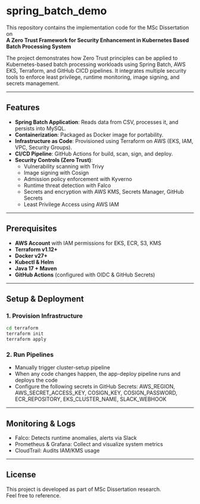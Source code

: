 # spring_batch_demo

This repository contains the implementation code for the MSc Dissertation on  
**A Zero Trust Framework for Security Enhancement in Kubernetes Based Batch Processing System** 

The project demonstrates how Zero Trust principles can be applied to Kubernetes-based batch processing workloads using Spring Batch, AWS EKS, Terraform, and GitHub CICD pipelines. It integrates multiple security tools to enforce least privilege, runtime monitoring, image signing, and secrets management.

---

## Features

- **Spring Batch Application**: Reads data from CSV, processes it, and persists into MySQL.  
- **Containerization**: Packaged as Docker image for portability.  
- **Infrastructure as Code**: Provisioned using Terraform on AWS (EKS, IAM, VPC, Security Groups).  
- **CI/CD Pipeline**: GitHub Actions for build, scan, sign, and deploy.  
- **Security Controls (Zero Trust)**:  
  - Vulnerability scanning with Trivy  
  - Image signing with Cosign  
  - Admission policy enforcement with Kyverno  
  - Runtime threat detection with Falco  
  - Secrets and encryption with AWS KMS, Secrets Manager, GitHub Secrets  
  - Least Privilege Access using AWS IAM  

---

## Prerequisites

- **AWS Account** with IAM permissions for EKS, ECR, S3, KMS  
- **Terraform v1.12+**  
- **Docker v27+**  
- **Kubectl & Helm**  
- **Java 17 + Maven**  
- **GitHub Actions** (configured with OIDC & GitHub Secrets)  

---

## Setup & Deployment

### 1. Provision Infrastructure
```bash
cd terraform
terraform init
terraform apply
```

### 2. Run Pipelines
- Manually trigger cluster-setup pipeline
- When any code changes happen, the app-deploy pipeline runs and deploys the code
- Configure the following secrets in GitHub Secrets:
AWS_REGION, AWS_SECRET_ACCESS_KEY, COSIGN_KEY, COSIGN_PASSWORD, ECR_REPOSITORY, EKS_CLUSTER_NAME, SLACK_WEBHOOK

---

## Monitoring & Logs

- Falco: Detects runtime anomalies, alerts via Slack
- Prometheus & Grafana: Collect and visualize system metrics
- CloudTrail: Audits IAM/KMS usage

---

## License

This project is developed as part of MSc Dissertation research.  
Feel free to reference.  
